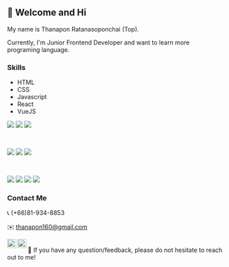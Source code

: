 ## 👋 Welcome and Hi
My name is Thanapon Ratanasoponchai (Top).  
  
Currently, I'm Junior Frontend Developer and want to learn more programing language.

### Skills
- HTML
- CSS
- Javascript
- React
- VueJS  
  
![](https://img.shields.io/badge/Code-React-informational?style=flat&logo=react&color=61DAFB)
![](https://img.shields.io/badge/Code-JavaScript-informational?style=flat&logo=JavaScript&color=F7DF1E)
![](https://img.shields.io/badge/Code-HTML5-informational?style=flat&logo=HTML5&color=E34F26)

</br>

![](https://img.shields.io/badge/Style-Bootstrap-informational?style=flat&logo=Bootstrap&color=7952B3)
![](https://img.shields.io/badge/Style-CSS3-informational?style=flat&logo=CSS3&color=1572B6)
![](https://img.shields.io/badge/Style-styled--components-informational?style=flat&logo=styled-components&color=DB7093)

</br>

![](https://img.shields.io/badge/Tools-Figma-informational?style=flat&logo=Figma&color=F24E1E)
![](https://img.shields.io/badge/Tools-NPM-informational?style=flat&logo=NPM&color=CB3837)
![](https://img.shields.io/badge/Tools-Git-informational?style=flat&logo=Git&color=F05032)
![](https://img.shields.io/badge/Tools-GitHub-informational?style=flat&logo=GitHub&color=181717)

### Contact Me
:telephone_receiver: (+66)81-934-8853  

:envelope: thanapon160@gmail.com  
  
<a href="https://www.linkedin.com/in/thanapon-ratanasoponchai-b05064141/"><img align="left" src="https://raw.githubusercontent.com/yushi1007/yushi1007/main/images/linkedin.svg" alt="Top | LinkedIn" width="21px"/></a>
<a href="https://www.instagram.com/thanapon160"><img align="left" src="https://raw.githubusercontent.com/yushi1007/yushi1007/main/images/instagram.svg" alt="Top | Instagram" width="21px"/></a>
</br>
💬 If you have any question/feedback, please do not hesitate to reach out to me!

<!--
**thanapon160/thanapon160** is a ✨ _special_ ✨ repository because its `README.md` (this file) appears on your GitHub profile.

Here are some ideas to get you started:

- 🔭 I’m currently working on ...
- 🌱 I’m currently learning ...
- 👯 I’m looking to collaborate on ...
- 🤔 I’m looking for help with ...
- 💬 Ask me about ...
- 📫 How to reach me: ...
- 😄 Pronouns: ...
- ⚡ Fun fact: ...
-->
